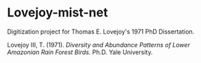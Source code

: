 # Lovejoy-mist-net 
Digitization project for Thomas E. Lovejoy's 1971 PhD Dissertation.

Lovejoy III, T. (1971). *Diversity and Abundance Patterns of Lower Amazonian Rain Forest Birds.* Ph.D. Yale University.
